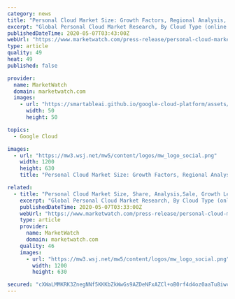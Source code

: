```yaml
---
category: news
title: "Personal Cloud Market Size: Growth Factors, Regional Analysis, Key Players and Forecasts by 2023"
excerpt: "Global Personal Cloud Market Research, By Cloud Type (online cloud, NAS cloud, server cloud, home-made cloud), Revenue"
publishedDateTime: 2020-05-07T03:43:00Z
webUrl: "https://www.marketwatch.com/press-release/personal-cloud-market-size-growth-factors-regional-analysis-key-players-and-forecasts-by-2023-2020-05-06"
type: article
quality: 49
heat: 49
published: false

provider:
  name: MarketWatch
  domain: marketwatch.com
  images:
    - url: "https://smartableai.github.io/google-cloud-platform/assets/images/organizations/marketwatch.com-50x50.jpg"
      width: 50
      height: 50

topics:
  - Google Cloud

images:
  - url: "https://mw3.wsj.net/mw5/content/logos/mw_logo_social.png"
    width: 1200
    height: 630
    title: "Personal Cloud Market Size: Growth Factors, Regional Analysis, Key Players and Forecasts by 2023"

related:
  - title: "Personal Cloud Market Size, Share, Analysis,Sale, Growth Leaders, Services and Future Forecast to 2023"
    excerpt: "Global Personal Cloud Market Research, By Cloud Type (online cloud, NAS cloud, server cloud, home-made cloud), Revenue"
    publishedDateTime: 2020-05-07T03:33:00Z
    webUrl: "https://www.marketwatch.com/press-release/personal-cloud-market-size-share-analysissale-growth-leaders-services-and-future-forecast-to-2023-2020-05-06"
    type: article
    provider:
      name: MarketWatch
      domain: marketwatch.com
    quality: 46
    images:
      - url: "https://mw3.wsj.net/mw5/content/logos/mw_logo_social.png"
        width: 1200
        height: 630

secured: "cXWaLMMKRK3ZnegNNf5KKKbZkWwGs9AZDeNFxAZCl+oB0rf4d4oz0aaTu8iwclTmse3bPRrhP4EZgLyEhnGFeZ8g/JudTA87rcMq9C3C0uT3py2Y5wM5wZq3DIGvIGQpkd/IMQQjSZYG0H8UoresG3svnOiOhUEckQ5HV/HlfGSM05htlfIl4+ll7ox85ng0WYn6/haep3pY85kSZLOrtBj0pigdvim4GnWrwvzhArjGT2vMIaLX308aaE+DQav5m9J0n51SILb/CLS2pc6wDTDXlK6odA8ErTiEwO5c+iYl1R0qb65cbGqtjbS1wKuj;1OuqecePTC0o4oZ9zaO1nw=="
---
```


